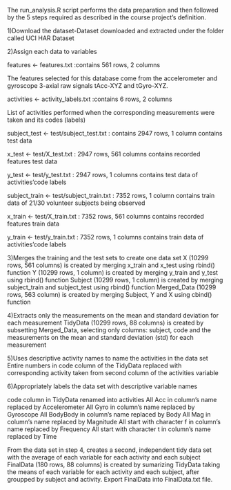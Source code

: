 The run_analysis.R script performs the data preparation and then followed by the 5 steps required as described in the course project’s definition.

1)Download the dataset-Dataset downloaded and extracted under the folder called UCI HAR Dataset

2)Assign each data to variables

features <- features.txt :contains 561 rows, 2 columns

The features selected for this database come from the accelerometer and gyroscope 3-axial raw signals tAcc-XYZ and tGyro-XYZ.
  
activities <- activity_labels.txt :contains 6 rows, 2 columns

List of activities performed when the corresponding measurements were taken and its codes (labels)
  
  subject_test <- test/subject_test.txt : contains 2947 rows, 1 column
    contains test data
  
  x_test <- test/X_test.txt : 2947 rows, 561 columns
    contains recorded features test data
  
  y_test <- test/y_test.txt : 2947 rows, 1 columns
    contains test data of activities’code labels
  
  subject_train <- test/subject_train.txt : 7352 rows, 1 column
    contains train data of 21/30 volunteer subjects being observed
  
  x_train <- test/X_train.txt : 7352 rows, 561 columns
    contains recorded features train data
  
  y_train <- test/y_train.txt : 7352 rows, 1 columns
    contains train data of activities’code labels

3)Merges the training and the test sets to create one data set
  X (10299 rows, 561 columns) is created by merging x_train and x_test using rbind() function
  Y (10299 rows, 1 column) is created by merging y_train and y_test using rbind() function
  Subject (10299 rows, 1 column) is created by merging subject_train and subject_test using rbind() function
  Merged_Data (10299 rows, 563 column) is created by merging Subject, Y and X using cbind() function

4)Extracts only the measurements on the mean and standard deviation for each measurement
  TidyData (10299 rows, 88 columns) is created by subsetting Merged_Data, selecting only columns: subject, code and the measurements on   the mean and standard deviation (std) for each measurement

5)Uses descriptive activity names to name the activities in the data set
  Entire numbers in code column of the TidyData replaced with corresponding activity taken from second column of the activities variable

6)Appropriately labels the data set with descriptive variable names

  code column in TidyData renamed into activities
  All Acc in column’s name replaced by Accelerometer
  All Gyro in column’s name replaced by Gyroscope 
  All BodyBody in column’s name replaced by Body
  All Mag in column’s name replaced by Magnitude
  All start with character f in column’s name replaced by Frequency
  All start with character t in column’s name replaced by Time

From the data set in step 4, creates a second, independent tidy data set with the average of each variable for each activity and each subject
FinalData (180 rows, 88 columns) is created by sumarizing TidyData taking the means of each variable for each activity and each subject, after groupped by subject and activity.
Export FinalData into FinalData.txt file.
